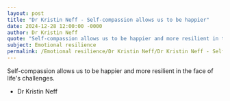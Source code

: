 ```yaml
---
layout: post
title: "Dr Kristin Neff - Self-compassion allows us to be happier"
date: 2024-12-28 12:00:00 -0000
author: Dr Kristin Neff
quote: "Self-compassion allows us to be happier and more resilient in the face of life's challenges."
subject: Emotional resilience
permalink: /Emotional resilience/Dr Kristin Neff/Dr Kristin Neff - Self-compassion allows us to be happier
---
```


Self-compassion allows us to be happier and more resilient in the face of life's challenges.

- Dr Kristin Neff
